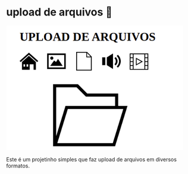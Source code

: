 # upload de arquivos :open_file_folder:

![](img/screenshot.png)

Este é um projetinho simples que faz upload de arquivos em diversos formatos.
